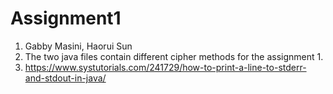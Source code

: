 # Assignment1
1. Gabby Masini, Haorui Sun
2. The two java files contain different cipher methods for the assignment 1. 
3. https://www.systutorials.com/241729/how-to-print-a-line-to-stderr-and-stdout-in-java/
